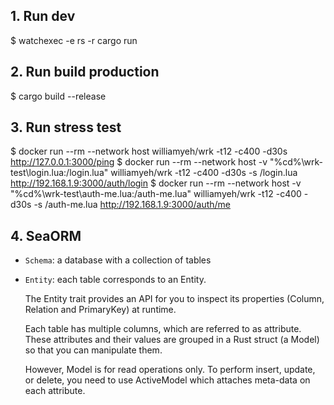 ## 1. Run dev

$ watchexec -e rs -r cargo run

## 2. Run build production

$ cargo build --release

## 3. Run stress test

$ docker run --rm --network host williamyeh/wrk -t12 -c400 -d30s http://127.0.0.1:3000/ping
$ docker run --rm --network host -v "%cd%\wrk-test\login.lua:/login.lua" williamyeh/wrk -t12 -c400 -d30s -s /login.lua http://192.168.1.9:3000/auth/login
$ docker run --rm --network host -v "%cd%\wrk-test\auth-me.lua:/auth-me.lua" williamyeh/wrk -t12 -c400 -d30s -s /auth-me.lua http://192.168.1.9:3000/auth/me

## 4. SeaORM

- `Schema`: a database with a collection of tables
- `Entity`: each table corresponds to an Entity.

  The Entity trait provides an API for you to inspect its properties (Column, Relation and PrimaryKey) at runtime.

  Each table has multiple columns, which are referred to as attribute.
  These attributes and their values are grouped in a Rust struct (a Model) so that you can manipulate them.

  However, Model is for read operations only. To perform insert, update, or delete, you need to use ActiveModel which attaches meta-data on each attribute.
